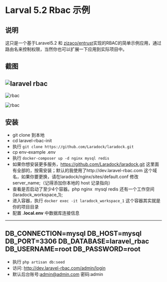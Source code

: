# Larval 5.2 Rbac 示例

## 说明

这只是一个基于Laravel5.2 和 [zizaco/entrust](https://github.com/Zizaco/entrust)实现的RBAC的简单示例应用，通过路由名来控制权限，当然你也可以扩展一下应用到实际项目中。



## 截图

## ![laravel rbac](http://7bv7rl.com1.z0.glb.clouddn.com/536EDDB1-A462-4E60-A912-6429340BE429.png)



![rbac](http://7bv7rl.com1.z0.glb.clouddn.com/4EFB5F11-E0AD-46ED-A800-7D07A4587924.png)



![rbac](http://7bv7rl.com1.z0.glb.clouddn.com/A0BBACE4-B4D1-4FCF-AE69-B7F0014495E9.png)

## 安装

- git clone 到本地
- cd laravel-rbac-init
- 执行 `git clone https://github.com/Laradock/laradock.git`
- cp env-example .env
- 执行 `docker-composer up -d nginx mysql redis`
- 如果你想安装更多服务，https://github.com/Laradock/laradock.git 这里面有全部的，按需安装；默认的我使用了http://dev.laravel-rbac.com 这个域名，如果你要更换，请在laradock/nginx/sites/default.conf 修改 server_name;（记得添加你本地的 host 记录指向）
- 查看是否启动了至少4个容器。php nginx  mysql redis 还有一个工作空间(laradock_workspace_1);
- 进入容器，执行 `docker exec -it laradock_workspace_1` 这个容器其实就是你的项目目录
- 配置 **.local.env** 中数据库连接信息
---
DB_CONNECTION=mysql
DB_HOST=mysql
DB_PORT=3306
DB_DATABASE=laravel_rbac
DB_USERNAME=root
DB_PASSWORD=root
---
- 执行 `php artisan db:seed`
- 访问: http://dev.laravel-rbac.com/admin/login
- 默认后台账号:admin@admin.com 密码:admin
